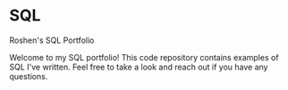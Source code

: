 # SQL
Roshen's SQL Portfolio

Welcome to my SQL portfolio! This code repository contains examples of SQL I've written. Feel free to take a look and reach out if you have any questions.
